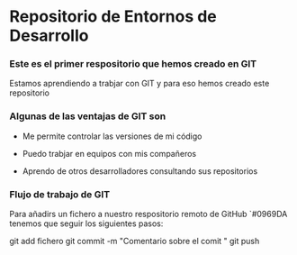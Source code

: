 # Repositorio de Entornos de Desarrollo
### Este es el primer respositorio que hemos creado en GIT
Estamos aprendiendo a trabjar con GIT y para eso hemos creado este repositorio
### Algunas de las ventajas de GIT son
- Me permite controlar las versiones de mi código
* Puedo trabjar en equipos con mis compañeros
+ Aprendo de otros desarrolladores consultando sus repositorios
### Flujo de trabajo de GIT
Para añadirs un fichero a nuestro respositorio remoto de GitHub `#0969DA tenemos que seguir los siguientes pasos:

 git add fichero
 git commit -m "Comentario sobre el comit "
 git push
